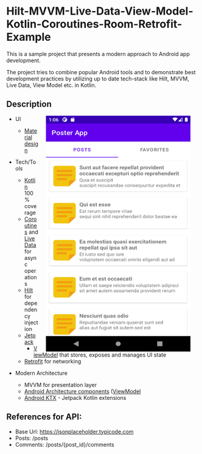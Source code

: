 # Hilt-MVVM-Live-Data-View-Model-Kotlin-Coroutines-Room-Retrofit-Example

This is a sample project that presents a modern approach to Android app development.

The project tries to combine popular Android tools and to demonstrate best development practices by utilizing up to date tech-stack like Hilt, MVVM, Live Data, View Model etc. in Kotlin.

  ## Description

  <img src="poster1.png" width="380" height="620" align="right" hspace="20">

  * UI 
     * [Material design](https://material.io/design)

  * Tech/Tools
      * [Kotlin](https://kotlinlang.org/) 100% coverage
      * [Coroutines](https://kotlinlang.org/docs/reference/coroutines-overview.html) and [LiveData](https://developer.android.com/topic/libraries/architecture/livedata) for async operations
      * [Hilt](https://developer.android.com/training/dependency-injection/hilt-android) for dependency injection
      * [Jetpack](https://developer.android.com/jetpack)
          * [ViewModel](https://developer.android.com/topic/libraries/architecture/viewmodel) that stores, exposes and manages UI state
      * [Retrofit](https://square.github.io/retrofit/) for networking
    
  * Modern Architecture
      * MVVM for presentation layer
      * [Android Architecture components](https://developer.android.com/topic/libraries/architecture) ([ViewModel](https://developer.android.com/topic/libraries/architecture/viewmodel)
      * [Android KTX](https://developer.android.com/kotlin/ktx) - Jetpack Kotlin extensions

   ##  References for API:
   * Base Url: https://jsonplaceholder.typicode.com
   * Posts: /posts
   * Comments: /posts/{post_id}/comments

